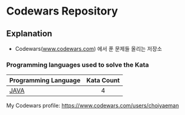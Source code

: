 # Codewars Repository

## Explanation
- Codewars(www.codewars.com) 에서 푼 문제들 올리는 저장소

### Programming languages used to solve the Kata

|    Programming Language  |    Kata Count  |
|----------|:-------------:|
| [JAVA](https://github.com/choiyaeman/codewars/tree/main/language/java) |4|

My Codewars profile: https://www.codewars.com/users/choiyaeman
